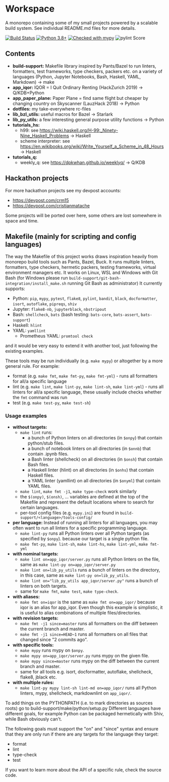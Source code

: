 # Workspace

A monorepo containing some of my small projects powered by a scalable build system. See individual README.md files for
more details.

[![Build Status](https://dev.azure.com/cristianmatache/workspace/_apis/build/status/cristianmatache.workspace?branchName=master)](https://dev.azure.com/cristianmatache/workspace/_build/latest?definitionId=1&branchName=master)
[![Python 3.8+](https://img.shields.io/badge/python-3.7+-blue.svg)](https://www.python.org/downloads/)
[![Checked with mypy](http://www.mypy-lang.org/static/mypy_badge.svg)](http://mypy-lang.org/)
![pylint Score](https://mperlet.github.io/pybadge/badges/10.svg)

## Contents

- **build-support:** Makefile library inspired by Pants/Bazel to run linters, formatters, test frameworks, type
  checkers, packers etc. on a variety of languages (Python, Jupyter Notebooks, Bash, Haskell, YAML, Markdown) → make
- **app_iqor:** IQOR = I Quit Ordinary Renting (HackZurich 2019) → Q/KDB+Python
- **app_paper_plane:** Paper Plane = find same flight but cheaper by changing country on Skyscanner (LauzHack 2018) →
  Python
- **dotfiles:** my take-everywhere rc-files
- **lib_bzl_utils:** useful macros for Bazel → Starlark
- **lib_py_utils:** a few interesting general purpose utility functions → Python
- **tutorials_hs:**
  - h99: see <https://wiki.haskell.org/H-99:_Ninety-Nine_Haskell_Problems> → Haskell
  - scheme interpreter: see <https://en.wikibooks.org/wiki/Write_Yourself_a_Scheme_in_48_Hours> → Haskell
- **tutorials_q:**
  - weekly_q: see <https://dpkwhan.github.io/weeklyq/> → Q/KDB

## Hackathon projects

For more hackathon projects see my devpost accounts:

- <https://devpost.com/crm15>
- <https://devpost.com/cristianmatache>

Some projects will be ported over here, some others are lost somewhere in space and time.

## Makefile (mainly for scripting and config languages)

The way the Makefile of this project works draws inspiration heavily from monorepo build tools such as Pants, Bazel,
Buck. It runs multiple linters, formatters, type checkers, hermetic packers, testing frameworks, virtual environment
managers etc. It works on Linux, WSL and Windows with Git Bash (for Windows please
run  `build-support/git-bash-integration/install_make.sh` running Git Bash as administrator)
It currently supports:

- Python: `pip`, `mypy`, `pytest`, `flake8`, `pylint`, `bandit`, `black`, `docformatter`, `isort`, `autoflake`,
  `pipreqs`, `shiv`
- Jupyter: `flake8-nb`, `jupyterblack`, `nbstripout`
- Bash: `shellcheck`, `bats` (bash testing: `bats-core`, `bats-assert`, `bats-support`)
- Haskell: `hlint`
- YAML: `yamllint`
  - Prometheus YAML: `promtool check`

and it would be very easy to extend it with another tool, just following the existing examples.

These tools may be run individually (e.g. `make mypy`) or altogether by a more general rule. For example:

- format (e.g. `make fmt`, `make fmt-py`, `make fmt-yml`) - runs all formatters for all/a specific language
- lint (e.g. `make lint`, `make lint-py`, `make lint-sh`, `make lint-yml`) - runs all linters for all/a specific
  language, these usually include checks whether the `fmt` command was run
- test (e.g. `make test-py`, `make test-sh`)

### Usage examples

- **without targets:**
  - `make lint` runs:
    - a bunch of Python linters on all directories (in `$onpy`) that contain python/stub files.
    - a bunch of notebook linters on all directories (in `$onnb`) that contain .ipynb files.
    - a Bash linter (shellcheck) on all directories (in `$onsh`) that contain Bash files.
    - a Haskell linter (hlint) on all directories (in `$onhs`) that contain Haskell files.
    - a YAML linter (yamllint) on all directories (in `$onyml`) that contain YAML files.
  - `make lint`, `make fmt -j1`, `make type-check` work similarly
  - the `$(onpy)`, `$(onsh)`, ... variables are defined at the top of the Makefile and represent the default locations
      where to search for certain languages.
  - per-tool config files (e.g. `mypy.ini`) are found in `build-support/<language>/tools-config/`
- **per language:**
  Instead of running all linters for all languages, you may often want to run all linters for a specific programming
  language.
  - `make lint-py` runs all Python linters over all Python targets (as specified by `$onpy`). because our target is a
      single python file.
  - `make fmt-py`, `make lint-sh`, `make lint-hs`, `make lint-yml`, `make fmt-yml`
- **with nominal targets:**
  - `make lint on=app_iqor/server.py` runs all Python linters on the file, same
      as `make lint-py on=app_iqor/server.py`
  - `make lint on=lib_py_utils` runs a bunch of linters on the directory, in this case, same
      as `make lint-py on=lib_py_utils`.
  - `make lint on="lib_py_utils app_iqor/server.py"` runs a bunch of linters on both targets.
  - same for `make fmt`, `make test`, `make type-check`.
- **with aliases:**
  - `make fmt on=iqor` is the same as `make fmt on=app_iqor/` because iqor is an alias for app_iqor. Even though this
      example is simplistic, it is useful to alias combinations of multiple files/directories.
- **with revision targets:**
  - `make fmt -j1 since=master` runs all formatters on the diff between the current branch and master.
  - `make fmt -j1 since=HEAD~1` runs all formatters on all files that changed since "2 commits ago".
- **with specific tools:**
  - `make mypy` runs mypy on `$onpy`.
  - `make mypy on=app_iqor/server.py` runs mypy on the given file.
  - `make mypy since=master` runs mypy on the diff between the current branch and master.
  - same for all tools e.g. isort, docformatter, autoflake, shellcheck, flake8, jblack etc.
- **with multiple rules:**
  - `make lint-py mypy lint-sh lint-md on=app_iqor/` runs all Python linters, mypy, shellcheck, markdownlint on
    `app_iqor/`.

To add things on the PYTHONPATH (i.e. to mark directories as sources roots) go to build-support/make/python/setup.py
Different languages have different goals, for example Python can be packaged hermetically with Shiv, while Bash
obviously can't.

The following goals must support the "on" and "since" syntax and ensure that they are only run if there are any targets
for the language they target:

- format
- lint
- type-check
- test

If you want to learn more about the API of a specific rule, check the source code.

